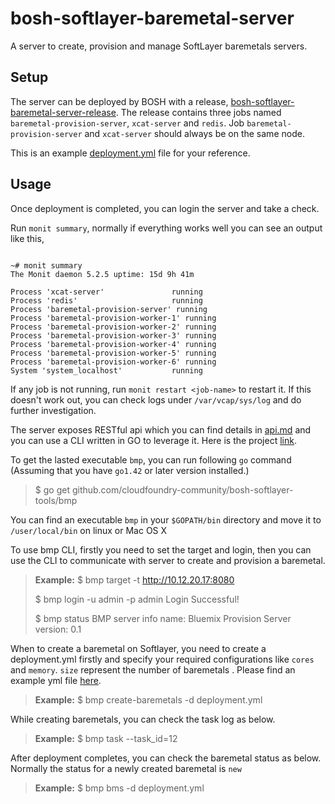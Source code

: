 bosh-softlayer-baremetal-server
===============================

A server to create, provision and manage SoftLayer baremetals servers.
## Setup
The server can be deployed by BOSH with a release, [bosh-softlayer-baremetal-server-release][1]. The release contains three jobs named `baremetal-provision-server`, `xcat-server` and `redis`. Job `baremetal-provision-server` and `xcat-server` should always be on the same node.

This is an example [deployment.yml][2] file for your reference. 


## Usage
Once deployment is completed, you can login the server and take a check. 

Run `monit summary`,  normally if everything works well you can see an output like this, 
```

~# monit summary
The Monit daemon 5.2.5 uptime: 15d 9h 41m

Process 'xcat-server'               running
Process 'redis'                     running
Process 'baremetal-provision-server' running
Process 'baremetal-provision-worker-1' running
Process 'baremetal-provision-worker-2' running
Process 'baremetal-provision-worker-3' running
Process 'baremetal-provision-worker-4' running
Process 'baremetal-provision-worker-5' running
Process 'baremetal-provision-worker-6' running
System 'system_localhost'           running
```
If any job is not running,  run `monit restart <job-name>` to restart it. If this doesn't work out, you can check logs under `/var/vcap/sys/log` and do further investigation. 

The server exposes RESTful api which you can find details in [api.md][3]
 and you can use a CLI written in GO to leverage it. Here is the project [link][4].


To get the lasted executable `bmp`, you can run following `go` command (Assuming that you have `go1.42` or later version installed.) 

>$ go get github.com/cloudfoundry-community/bosh-softlayer-tools/bmp

You can find an executable `bmp` in your `$GOPATH/bin` directory and move it to `/user/local/bin` on linux or Mac OS X

To use bmp CLI, firstly you need to set the target and login, then you can use the CLI to communicate with server to create and provision a baremetal.  
>**Example:**
>$ bmp target -t http://10.12.20.17:8080
>
>$ bmp login -u admin -p admin
>Login Successful!
>
>$ bmp status
>BMP server info
 name:    Bluemix Provision Server
 version: 0.1

When to create a baremetal on Softlayer, you need to create a deployment.yml firstly and specify your required configurations like `cores` and `memory`. `size` represent the number of baremetals . Please find an example yml file [here][5].

>**Example:**
>$ bmp create-baremetals -d deployment.yml

While creating baremetals, you can check the task log as below. 
>**Example:**
>$ bmp task --task_id=12

After deployment completes, you can check the baremetal status as below. Normally the status for a newly created baremetal is `new`

>**Example:**
>$ bmp bms -d deployment.yml

[1]: https://github.com/cloudfoundry-community/bosh-softlayer-baremetal-server-release
[2]: https://github.com/cloudfoundry-community/bosh-softlayer-baremetal-server-release/docs/baremetal-provision-server.yml
[3]: https://github.com/cloudfoundry-community/bosh-softlayer-baremetal-server/docs/api.md
[4]: https://github.com/cloudfoundry-community/bosh-softlayer-tools
[5]: https://github.com/cloudfoundry-community/bosh-softlayer-baremetal-server/docs/deployment.yml